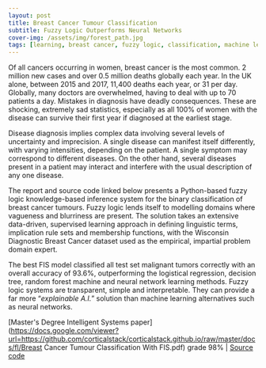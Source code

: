 ```yaml
---
layout: post
title: Breast Cancer Tumour Classification
subtitle: Fuzzy Logic Outperforms Neural Networks
cover-img: /assets/img/forest_path.jpg
tags: [learning, breast cancer, fuzzy logic, classification, machine learning, data science]
---
```

Of all cancers occurring in women, breast cancer is the most common. 2 million new cases and over 0.5 million 
deaths globally each year. In the UK alone, between 2015 and 2017, 11,400 deaths each year, or 31 per day. Globally, many 
doctors are overwhelmed, having to deal with up to 70 patients a day. Mistakes in diagnosis have deadly consequences. These 
are shocking, extremely sad statistics, especially as all 100% of women with the disease can survive their first year if 
diagnosed at the earliest stage.

Disease diagnosis implies complex data involving several levels of uncertainty and imprecision. A single disease can 
manifest itself differently, with varying intensities, depending on the patient. A single symptom may correspond to different 
diseases. On the other hand, several diseases present in a patient may interact and interfere with the usual description 
of any one disease.

The report and source code linked below presents a Python-based fuzzy logic knowledge-based inference system for the binary 
classification of breast cancer tumours. Fuzzy logic lends itself to modelling domains where vagueness and blurriness are 
present. The solution takes an extensive data-driven, supervised learning approach in defining linguistic 
terms, implication rule sets and membership functions, with the Wisconsin Diagnostic Breast Cancer dataset used as the 
empirical, impartial problem domain expert. 

The best FIS model classified all test set malignant tumors correctly with an overall accuracy of 93.6%, outperforming 
the logistical regression, decision tree, random forest machine and neural network learning methods. Fuzzy logic systems 
are transparent, simple and interpretable. They can provide a far more “*explainable A.I.*” solution than machine 
learning alternatives such as neural networks.

[Master's Degree Intelligent Systems paper](https://docs.google.com/viewer?url=https://github.com/corticalstack/corticalstack.github.io/raw/master/docs/fl/Breast Cancer Tumour Classification With FIS.pdf) grade 98%
 | [Source code](https://github.com/corticalstack/fuzzy-system-breast-cancer-wisconsin)